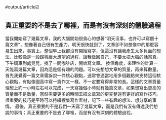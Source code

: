 #output/article☑️

## 真正重要的不是去了哪裡，而是有沒有深刻的體驗過程

當我開始寫了幾篇文章，我的大腦開始很貪心的想著“明天沒事，也許可以寫個十篇文章”，想像著自己很有生產力。明天很快就到了，文章卻不如想像中的那麼容易生出來，事實上，整個早上我都沒有開始寫字，但這沒有讓我產生太多負面的想法，比較像是一段歸零龐大想望的過程，讓我做回自己，不要太把大腦的話當真。下午騎車到處晃晃，找了一間咖啡店，開始寫文章。
換個角度，來理性的計算一天能寫幾篇文章，因為這是個有趣的問題。可以先想想文章的質量，再來算數量。首先我覺得一篇文章需訴說一件核心觀點，通常會適當地用多個觀點來支持這個核心觀點，有點像國高中寫一篇作文一樣，不一定要寫得非常的長。這樣的文章質量理想上約一小時左右可以完成，一天寫幾個小時就有幾篇文章，如果想寫出更高的質量而不是數量，當然需要更多的時間去把文章寫的更完整還有更好的寫作技巧。很重要的技巧是平時可以持續搜集寫作素材，記下一些有趣的想法、想分享的事情。
最後，真正重要的不是我們一天寫了幾篇文章，而是我們有沒有傳達我們想說的事情；真正重要的不是去了哪裡，而是有沒有深刻的體驗過程。
